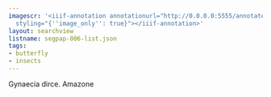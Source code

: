 ```yaml
---
imagescr: '<iiif-annotation annotationurl="http://0.0.0.0:5555/annotate/annotations/segpap-006-1.json"
  styling="{''image_only'': true}"></iiif-annotation>'
layout: searchview
listname: segpap-006-list.json
tags:
- butterfly
- insects
---
```

Gynaecia dirce. Amazone
